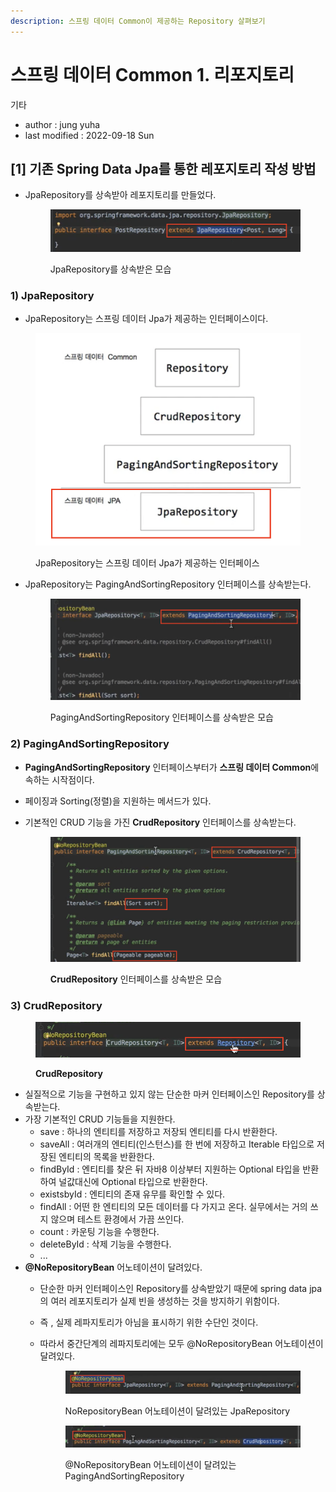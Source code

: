 ```yaml
---
description: 스프링 데이터 Common이 제공하는 Repository 살펴보기
---
```


# 스프링 데이터 Common 1. 리포지토리

기타&#x20;

* author : jung yuha
* last modified : 2022-09-18 Sun&#x20;

## \[1] 기존 Spring Data Jpa를 통한 레포지토리 작성 방법

*   JpaRepository를 상속받아 레포지토리를 만들었다.

    <figure><img src=".gitbook/assets/image (4) (1).png" alt=""><figcaption><p> JpaRepository를 상속받은 모습</p></figcaption></figure>

### 1) JpaRepository

* JpaRepository는 스프링 데이터 Jpa가 제공하는 인터페이스이다.

<figure><img src=".gitbook/assets/image (3) (1) (1).png" alt=""><figcaption><p> JpaRepository는 스프링 데이터 Jpa가 제공하는 인터페이스</p></figcaption></figure>



*   JpaRepository는 PagingAndSortingRepository 인터페이스를 상속받는다.&#x20;

    <figure><img src=".gitbook/assets/image (1) (1) (1) (1).png" alt=""><figcaption><p> PagingAndSortingRepository 인터페이스를 상속받은 모습</p></figcaption></figure>

### 2) PagingAndSortingRepository

* **PagingAndSortingRepository** 인터페이스부터가 **스프링 데이터 Common**에 속하는 시작점이다.
* 페이징과 Sorting(정렬)을 지원하는 메서드가 있다.
*   기본적인 CRUD 기능을 가진 **CrudRepository** 인터페이스를 상속받는다.

    <figure><img src=".gitbook/assets/image (2) (2).png" alt=""><figcaption><p><strong>CrudRepository</strong> 인터페이스를 상속받은 모습</p></figcaption></figure>

### 3) **CrudRepository**

<figure><img src=".gitbook/assets/image (5) (1) (1).png" alt=""><figcaption><p> <strong>CrudRepository</strong></p></figcaption></figure>

* 실질적으로 기능을 구현하고 있지 않는 단순한 마커 인터페이스인 Repository를 상속받는다.
* 가장 기본적인 CRUD 기능들을 지원한다.
  * save : 하나의 엔티티를 저장하고 저장되 엔티티를 다시 반환한다.
  * saveAll : 여러개의 엔티티(인스턴스)를 한 번에 저장하고 Iterable 타입으로 저장된 엔티티의 목록을 반환한다.
  * findById : 엔티티를 찾은 뒤 자바8 이상부터 지원하는 Optional 타입을 반환하여 널값대신에 Optional 타입으로 반환한다.
  * existsbyId : 엔티티의 존재 유무를 확인할 수 있다.
  * findAll : 어떤 한 엔티티의 모든 데이터를 다 가지고 온다. 실무에서는 거의 쓰지 않으며 테스트 환경에서 가끔 쓰인다.
  * count : 카운팅 기능을 수행한다.
  * deleteById : 삭제 기능을 수행한다.
  * ...
* **@NoRepositoryBean** 어노테이션이 달려있다.
  * 단순한 마커 인터페이스인 Repository를 상속받았기 때문에 spring data jpa의 여러 레포지토리가 실제 빈을 생성하는 것을 방지하기 위함이다.
  * 즉 , 실제 레파지토리가 아님을 표시하기 위한 수단인 것이다.
  *   따라서 중간단계의 레파지토리에는 모두 @NoRepositoryBean 어노테이션이 달려있다.

      <figure><img src=".gitbook/assets/image (2) (1) (1).png" alt=""><figcaption><p> NoRepositoryBean 어노테이션이 달려있는 JpaRepository</p></figcaption></figure>

      <figure><img src=".gitbook/assets/image (6) (1).png" alt=""><figcaption><p> @NoRepositoryBean 어노테이션이 달려있는 PagingAndSortingRepository</p></figcaption></figure>
